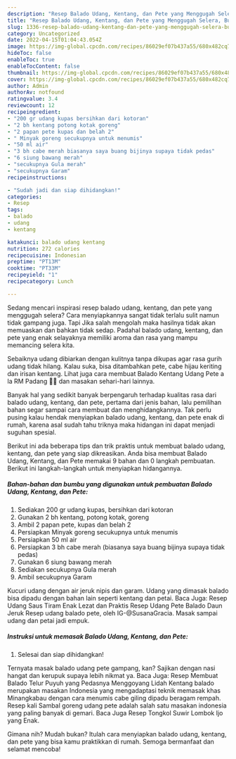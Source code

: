 ```yaml
---
description: "Resep Balado Udang, Kentang, dan Pete yang Menggugah Selera, Buat Buka Puasa Lezat Sekali"
title: "Resep Balado Udang, Kentang, dan Pete yang Menggugah Selera, Buat Buka Puasa Lezat Sekali"
slug: 1336-resep-balado-udang-kentang-dan-pete-yang-menggugah-selera-buat-buka-puasa-lezat-sekali
category: Uncategorized
date: 2022-04-15T01:04:43.054Z
image: https://img-global.cpcdn.com/recipes/86029ef07b437a55/680x482cq70/balado-udang-kentang-dan-pete-foto-resep-utama.jpg
hideToc: false
enableToc: true
enableTocContent: false
thumbnail: https://img-global.cpcdn.com/recipes/86029ef07b437a55/680x482cq70/balado-udang-kentang-dan-pete-foto-resep-utama.jpg
cover: https://img-global.cpcdn.com/recipes/86029ef07b437a55/680x482cq70/balado-udang-kentang-dan-pete-foto-resep-utama.jpg
author: Admin
authorAv: notfound
ratingvalue: 3.4
reviewcount: 12
recipeingredient:
- "200 gr udang kupas bersihkan dari kotoran"
- "2 bh kentang potong kotak goreng"
- "2 papan pete kupas dan belah 2"
- " Minyak goreng secukupnya untuk menumis"
- "50 ml air"
- "3 bh cabe merah biasanya saya buang bijinya supaya tidak pedas"
- "6 siung bawang merah"
- "secukupnya Gula merah"
- "secukupnya Garam"
recipeinstructions:

- "Sudah jadi dan siap dihidangkan!"
categories:
- Resep
tags:
- balado
- udang
- kentang

katakunci: balado udang kentang 
nutrition: 272 calories
recipecuisine: Indonesian
preptime: "PT13M"
cooktime: "PT33M"
recipeyield: "1"
recipecategory: Lunch

---
```



Sedang mencari inspirasi resep balado udang, kentang, dan pete yang menggugah selera? Cara menyiapkannya sangat tidak terlalu sulit namun tidak gampang juga. Tapi Jika salah mengolah maka hasilnya tidak akan memuaskan dan bahkan tidak sedap. Padahal balado udang, kentang, dan pete yang enak selayaknya memiliki aroma dan rasa yang mampu memancing selera kita.


Sebaiknya udang dibiarkan dengan kulitnya tanpa dikupas agar rasa gurih udang tidak hilang. Kalau suka, bisa ditambahkan pete, cabe hijau keriting dan irisan kentang. Lihat juga cara membuat Balado Kentang Udang Pete a la RM Padang 👍🏼 dan masakan sehari-hari lainnya.

Banyak hal yang sedikit banyak berpengaruh terhadap kualitas rasa dari balado udang, kentang, dan pete, pertama dari jenis bahan, lalu pemilihan bahan segar sampai cara membuat dan menghidangkannya. Tak perlu pusing kalau hendak menyiapkan balado udang, kentang, dan pete enak di rumah, karena asal sudah tahu triknya maka hidangan ini dapat menjadi suguhan spesial.


Berikut ini ada beberapa tips dan trik praktis untuk membuat balado udang, kentang, dan pete yang siap dikreasikan. Anda bisa membuat Balado Udang, Kentang, dan Pete memakai 9 bahan dan 0 langkah pembuatan. Berikut ini langkah-langkah untuk menyiapkan hidangannya.

<!--inarticleads1-->

##### Bahan-bahan dan bumbu yang digunakan untuk pembuatan Balado Udang, Kentang, dan Pete:

1. Sediakan 200 gr udang kupas, bersihkan dari kotoran
1. Gunakan 2 bh kentang, potong kotak, goreng
1. Ambil 2 papan pete, kupas dan belah 2
1. Persiapkan  Minyak goreng secukupnya untuk menumis
1. Persiapkan 50 ml air
1. Persiapkan 3 bh cabe merah (biasanya saya buang bijinya supaya tidak pedas)
1. Gunakan 6 siung bawang merah
1. Sediakan secukupnya Gula merah
1. Ambil secukupnya Garam


Kucuri udang dengan air jeruk nipis dan garam. Udang yang dimasak balado bisa dipadu dengan bahan lain seperti kentang dan petai. Baca Juga: Resep Udang Saus Tiram Enak Lezat dan Praktis Resep Udang Pete Balado Daun Jeruk⁣ Resep udang balado pete, oleh IG-@SusanaGracia. Masak sampai udang dan petai jadi empuk. 

<!--inarticleads2-->

##### Instruksi untuk memasak Balado Udang, Kentang, dan Pete:


1. Selesai dan siap dihidangkan!

Ternyata masak balado udang pete gampang, kan? Sajikan dengan nasi hangat dan kerupuk supaya lebih nikmat ya. Baca Juga: Resep Membuat Balado Telur Puyuh yang Pedasnya Menggoyang Lidah Kentang balado merupakan masakan Indonesia yang mengadaptasi teknik memasak khas Minangkabau dengan cara menumis cabe giling dipadu beragam rempah. Resep kali Sambal goreng udang pete adalah salah satu masakan indonesia yang paling banyak di gemari. Baca Juga Resep Tongkol Suwir Lombok Ijo yang Enak. 

Gimana nih? Mudah bukan? Itulah cara menyiapkan balado udang, kentang, dan pete yang bisa kamu praktikkan di rumah. Semoga bermanfaat dan selamat mencoba!

